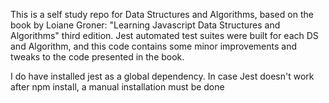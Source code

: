 This is a self study repo for Data Structures and Algorithms, based on the book by Loiane Groner: "Learning Javascript Data Structures and Algorithms" third edition. Jest automated test suites were built for each DS and Algorithm, and this code contains some minor improvements and tweaks to the code presented in the book.

I do have installed jest as a global dependency. In case Jest doesn't work after npm install, a manual installation must be done

